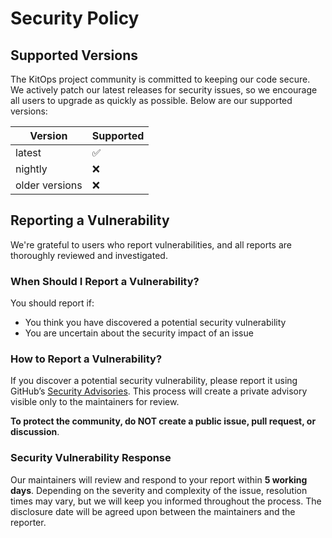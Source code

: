 # Security Policy

## Supported Versions

The KitOps project community is committed to keeping our code secure. We actively patch our latest releases for security issues, so we encourage all users to upgrade as quickly as possible. Below are our supported versions:

| Version | Supported          |
| ------- | ------------------ |
| latest | :white_check_mark: |
| nightly | :x:                |
| older versions | :x:         |

## Reporting a Vulnerability

We're grateful to users who report vulnerabilities, and all reports are thoroughly reviewed and investigated.

### When Should I Report a Vulnerability?

You should report if:

- You think you have discovered a potential security vulnerability
- You are uncertain about the security impact of an issue

### How to Report a Vulnerability?

If you discover a potential security vulnerability, please report it using GitHub’s [Security Advisories](https://github.com/kitops-ml/kitops/security/advisories). This process will create a private advisory visible only to the maintainers for review.

**To protect the community, do NOT create a public issue, pull request, or discussion**. 

### Security Vulnerability Response

Our maintainers will review and respond to your report within **5 working days**. Depending on the severity and complexity of the issue, resolution times may vary, but we will keep you informed throughout the process. The disclosure date will be agreed upon between the maintainers and the reporter.

